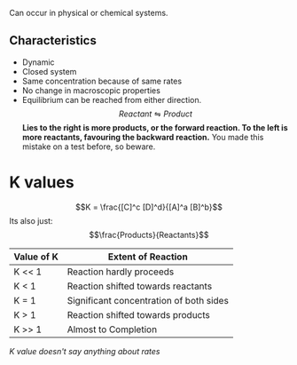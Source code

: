 Can occur in physical or chemical systems.
## Characteristics
- Dynamic
- Closed system
- Same concentration because of same rates
- No change in macroscopic properties
- Equilibrium can be reached from either direction.
$$Reactant \leftrightharpoons Product$$
**Lies to the right is more products, or the forward reaction. To the left is more reactants, favouring the backward reaction.**
You made this mistake on a test before, so beware.

# K values

$$K = \frac{[C]^c [D]^d}{[A]^a [B]^b}$$
Its also just:$$\frac{Products}{Reactants}$$

| Value of K | Extent of Reaction                      |
| ---------- | --------------------------------------- |
| K << 1     | Reaction hardly proceeds                |
| K < 1      | Reaction shifted towards reactants      |
| K = 1      | Significant concentration of both sides |
| K > 1      | Reaction shifted towards products       |
| K >> 1     | Almost to Completion                    |
*K value doesn't say anything about rates*